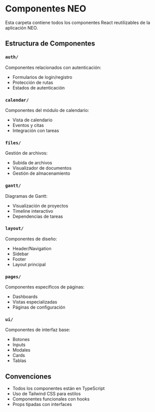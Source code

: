 
# Componentes NEO

Esta carpeta contiene todos los componentes React reutilizables de la aplicación NEO.

## Estructura de Componentes

### `auth/`
Componentes relacionados con autenticación:
- Formularios de login/registro
- Protección de rutas
- Estados de autenticación

### `calendar/`
Componentes del módulo de calendario:
- Vista de calendario
- Eventos y citas
- Integración con tareas

### `files/`
Gestión de archivos:
- Subida de archivos
- Visualizador de documentos
- Gestión de almacenamiento

### `gantt/`
Diagramas de Gantt:
- Visualización de proyectos
- Timeline interactivo
- Dependencias de tareas

### `layout/`
Componentes de diseño:
- Header/Navigation
- Sidebar
- Footer
- Layout principal

### `pages/`
Componentes específicos de páginas:
- Dashboards
- Vistas especializadas
- Páginas de configuración

### `ui/`
Componentes de interfaz base:
- Botones
- Inputs
- Modales
- Cards
- Tablas

## Convenciones

- Todos los componentes están en TypeScript
- Uso de Tailwind CSS para estilos
- Componentes funcionales con hooks
- Props tipadas con interfaces
